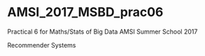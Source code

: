 # AMSI_2017_MSBD_prac06
Practical 6 for Maths/Stats of Big Data AMSI Summer School 2017

Recommender Systems
